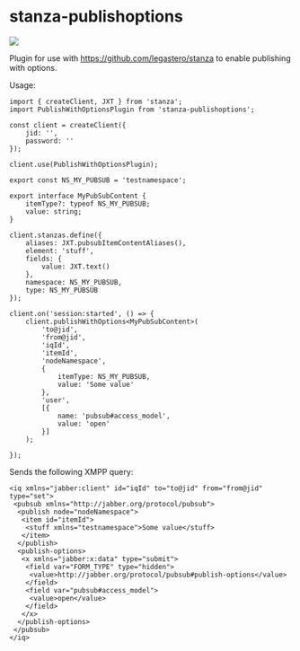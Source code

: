 # stanza-publishoptions
 <a href="https://www.npmjs.com/package/stanza-publishoptions"><img src="https://img.shields.io/npm/v/stanza-publishoptions?style=plastic" /></a>

Plugin for use with https://github.com/legastero/stanza to enable publishing with options.

Usage:

```
import { createClient, JXT } from 'stanza';
import PublishWithOptionsPlugin from 'stanza-publishoptions';

const client = createClient({
    jid: '',
    password: ''
});

client.use(PublishWithOptionsPlugin);

export const NS_MY_PUBSUB = 'testnamespace';

export interface MyPubSubContent {
    itemType?: typeof NS_MY_PUBSUB;
    value: string;
}

client.stanzas.define({
    aliases: JXT.pubsubItemContentAliases(),
    element: 'stuff',
    fields: {
        value: JXT.text()
    },
    namespace: NS_MY_PUBSUB,
    type: NS_MY_PUBSUB
});
 
client.on('session:started', () => {
    client.publishWithOptions<MyPubSubContent>(
        'to@jid',
        'from@jid',
        'iqId',
        'itemId',
        'nodeNamespace',
        {
            itemType: NS_MY_PUBSUB,
            value: 'Some value'
        },
        'user',
        [{
            name: 'pubsub#access_model',
            value: 'open'
        }]
    );

});
```

Sends the following XMPP query:

```
<iq xmlns="jabber:client" id="iqId" to="to@jid" from="from@jid" type="set">
 <pubsub xmlns="http://jabber.org/protocol/pubsub">
  <publish node="nodeNamespace">
   <item id="itemId">
    <stuff xmlns="testnamespace">Some value</stuff>
   </item>
  </publish>
  <publish-options>
   <x xmlns="jabber:x:data" type="submit">
    <field var="FORM_TYPE" type="hidden">
     <value>http://jabber.org/protocol/pubsub#publish-options</value>
    </field>
    <field var="pubsub#access_model">
     <value>open</value>
    </field>
   </x>
  </publish-options>
 </pubsub>
</iq>
```
